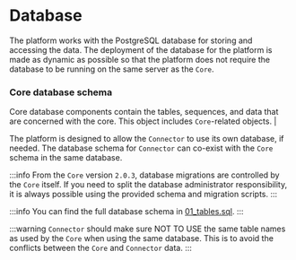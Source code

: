 # Database

The platform works with the PostgreSQL database for storing and accessing the data. The deployment of the database for the platform is made as dynamic as possible so that the platform does not require the database to be running on the same server as the `Core`.

### Core database schema

Core database components contain the tables, sequences, and data that are concerned with the core. This object includes `Core`-related objects. |

The platform is designed to allow the `Connector` to use its own database, if needed. The database schema for `Connector` can co-exist with the `Core` schema in the same database.

:::info
From the `Core` version `2.0.3`, database migrations are controlled by the `Core` itself. If you need to split the database administrator responsibility, it is always possible using the provided schema and migration scripts.
:::

:::info
You can find the full database schema in [01_tables.sql](https://github.com/3KeyCompany/CZERTAINLY-Core/blob/master/src/main/db/01_tables.sql).
:::

:::warning
`Connector` should make sure NOT TO USE the same table names as used by the `Core` when using the same database. This is to avoid the conflicts between the `Core` and `Connector` data.
:::